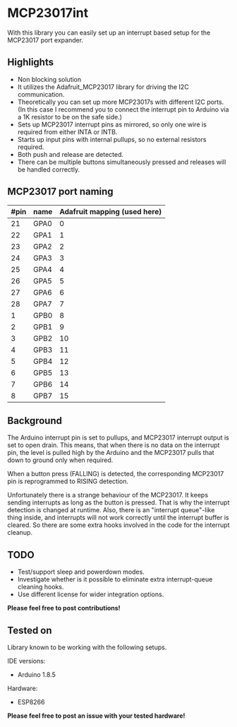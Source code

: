 # MCP23017int

With this library you can easily set up an interrupt based setup for the MCP23017 port expander.

## Highlights
 - Non blocking solution
 - It utilizes the Adafruit_MCP23017 library for driving the I2C communication.
 - Theoretically you can set up more MCP23017s with different I2C ports. (In this case I recommend you to connect the interrupt pin to Arduino via a 1K resistor to be on the safe side.)
 - Sets up MCP23017 interrupt pins as mirrored, so only one wire is required from either INTA or INTB.
 - Starts up input pins with internal pullups, so no external resistors required.
 - Both push and release are detected.
 - There can be multiple buttons simultaneously pressed and releases will be handled correctly.

## MCP23017 port naming
#pin| name | Adafruit mapping (used here)
----|------|------------------------------
21 | GPA0 | 0
22 | GPA1 | 1
23 | GPA2 | 2
24 | GPA3 | 3
25 | GPA4 | 4
26 | GPA5 | 5
27 | GPA6 | 6
28 | GPA7 | 7
1 | GPB0 |  8
2 | GPB1 |  9
3 | GPB2 | 10
4 | GPB3 | 11
5 | GPB4 | 12
6 | GPB5 | 13
7 | GPB6 | 14
8 | GPB7 | 15

## Background
The Arduino interrupt pin is set to pullups, and MCP23017 interrupt output is set to open drain. This means, that when there is no data on the interrupt pin, the level is pulled high by the Arduino and the MCP23017 pulls that down to ground only when required.

When a button press (FALLING) is detected, the corresponding MCP23017 pin is reprogrammed to RISING detection.

Unfortunately there is a strange behaviour of the MCP23017. It keeps sending interrupts as long as the button is pressed. That is why the interrupt detection is changed at runtime. Also, there is an "interrupt queue"-like thing inside, and interrupts will not work correctly until the interrupt buffer is cleared. So there are some extra hooks involved in the code for the interrupt cleanup.

## TODO
 - Test/support sleep and powerdown modes.
 - Investigate whether is it possible to eliminate extra interrupt-queue cleaning hooks.
 - Use different license for wider integration options.

**Please feel free to post contributions!**

## Tested on
Library known to be working with the following setups.

IDE versions:
 - Arduino 1.8.5
 
Hardware:
 - ESP8266
 
**Please feel free to post an issue with your tested hardware!**
